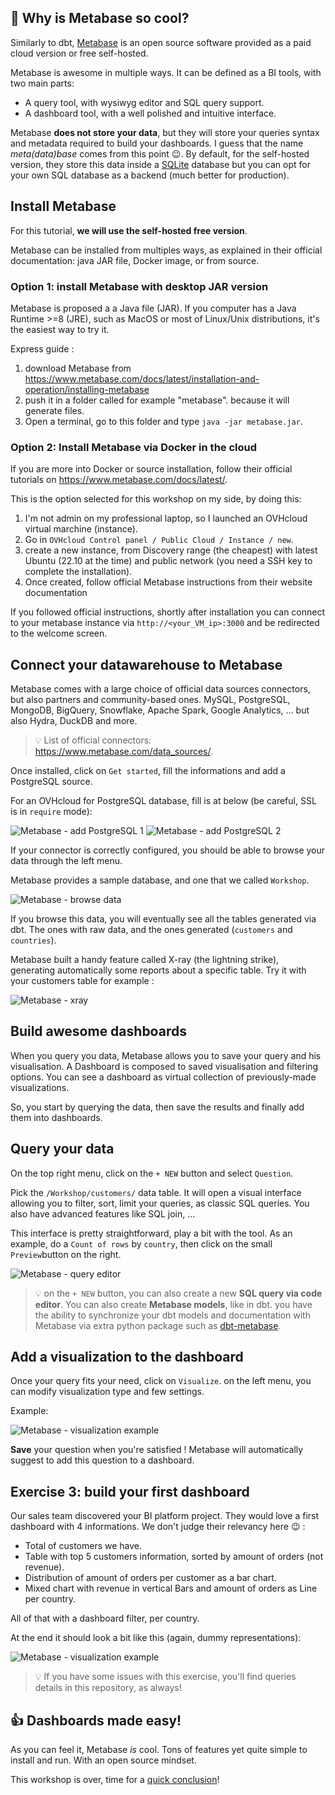 ## :tiger: Why is Metabase so cool?

Similarly to dbt, [Metabase](https://www.metabase.com) is an open source software provided as a paid cloud version or free self-hosted.

Metabase is awesome in multiple ways. It can be defined as a BI tools, with two main parts:

- A query tool, with wysiwyg editor and SQL query support.
- A dashboard tool, with a well polished and intuitive interface.

Metabase **does not store your data**, but they will store your queries syntax and metadata required to build your dashboards. I guess that the name *meta(data)base* comes from this point :wink:.
By default, for the self-hosted version, they store this data inside a [SQLite](https://www.sqlite.org/) database but you can opt for your own SQL database as a backend (much better for production). 

## Install Metabase

For this tutorial, **we will use the self-hosted free version**.

Metabase can be installed from multiples ways, as explained in their official documentation: java JAR file, Docker image, or from source.  

### Option 1: install Metabase with desktop JAR version

Metabase is proposed a a Java file (JAR). If you computer has a Java Runtime >=8 (JRE), such as MacOS or most of Linux/Unix distributions, it's the easiest way to try it.

Express guide : 

1. download Metabase from <https://www.metabase.com/docs/latest/installation-and-operation/installing-metabase>
2. push it in a folder called for example "metabase". because it will generate files.
3. Open a terminal, go to this folder and type `java -jar metabase.jar`.


### Option 2: Install Metabase via Docker in the cloud

If you are more into Docker or source installation, follow their official tutorials on 
<https://www.metabase.com/docs/latest/>.

This is the option selected for this workshop on my side, by doing this:

1. I'm not admin on my professional laptop, so I launched an OVHcloud virtual marchine (instance).
2. Go in `OVHcloud Control panel / Public Cloud / Instance / new`.
3. create a new instance, from Discovery range (the cheapest) with latest Ubuntu (22.10 at the time) and public network (you need a SSH key to complete the installation).
4. Once created, follow official Metabase instructions from their website documentation

If you followed official instructions, shortly after installation you can connect to your metabase instance via `http://<your_VM_ip>:3000` and be redirected to the welcome screen.


## Connect your datawarehouse to Metabase

Metabase comes with a large choice of official data sources connectors, but also partners and community-based ones.
MySQL, PostgreSQL, MongoDB, BigQuery, Snowflake, Apache Spark, Google Analytics, ... but also Hydra, DuckDB and more.

> :bulb: List of official connectors: <https://www.metabase.com/data_sources/>.

Once installed, click on `Get started`, fill the informations and add a PostgreSQL source.

For an OVHcloud for PostgreSQL database, fill is at below (be careful, SSL is in `require` mode):

![Metabase - add PostgreSQL 1](img/metabase1.png)
![Metabase - add PostgreSQL 2](img/metabase2.png)

If your connector is correctly configured, you should be able to browse your data through the left menu.

Metabase provides a sample database, and one that we called `Workshop`.

![Metabase - browse data](img/metabase3.png)

If you browse this data, you will eventually see all the tables generated via dbt.
The ones with raw data, and the ones generated (`customers` and `countries`).

Metabase built a handy feature called X-ray (the lightning strike), generating automatically some reports about a specific table.
Try it with your customers table for example :

![Metabase - xray](img/metabase4.png)


## Build awesome dashboards

When you query you data, Metabase allows you to save your query and his visualisation. 
A Dashboard is composed to saved visualisation and filtering options. 
You can see a dashboard as virtual collection of previously-made visualizations. 

So, you start by querying the data, then save the results and finally add them into dashboards.

## Query your data

On the top right menu, click on the `+ NEW` button and select `Question`.

Pick the `/Workshop/customers/` data table. It will open a visual interface allowing you to filter, sort, limit your queries, as classic SQL queries. You also have advanced features like SQL join, ...

This interface is pretty straightforward, play a bit with the tool.
As an example, do a `Count of rows` by `country`, then click on the small `Preview`button on the right.

![Metabase - query editor](img/metabase6.png)

> :bulb: on the `+ NEW` button, you can also create a new **SQL query via code editor**. You can also create **Metabase models**, like in dbt. you have the ability to synchronize your dbt models and documentation with Metabase via extra python package such as [dbt-metabase](https://github.com/gouline/dbt-metabase).

## Add a visualization to the dashboard

Once your query fits your need, click on `Visualize`. on the left menu, you can modify visualization type and few settings.

Example:

![Metabase - visualization example](img/metabase7.png)

**Save** your question when you're satisfied ! Metabase will automatically suggest to add this question to a dashboard.

## Exercise 3: build your first dashboard

Our sales team discovered your BI platform project. They would love a first dashboard with 4 informations. We don't judge their relevancy here :wink: :

- Total of customers we have.
- Table with top 5 customers information, sorted by amount of orders (not revenue).
- Distribution of amount of orders per customer as a bar chart.
- Mixed chart with revenue in vertical Bars and amount of orders as Line per country.

All of that with a dashboard filter, per country.

At the end it should look a bit like this (again, dummy representations):

![Metabase - visualization example](img/metabase8.png)

> :bulb: If you have some issues with this exercise, you'll find queries details in this repository, as always!

## :thumbsup: Dashboards made easy!

As you can feel it, Metabase *is* cool. Tons of features yet quite simple to install and run. With an open source mindset.

This workshop is over, time for a [quick conclusion](part7conclusion.md)!
